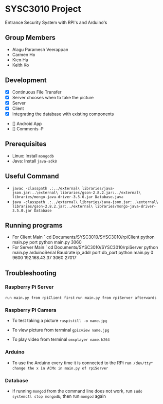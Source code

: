 # SYSC3010 Project
Entrance Security System with RPI's and Arduino's

## Group Members
- Alagu Paramesh Veerappan
- Carmen Ho
- Kien Ha
- Keith Ko

## Development
- [x] Continuous File Transfer
- [x] Server chooses when to take the picture
- [x] Server
- [x] Client
- [x] Integrating the database with existing components
- [] Android App
- [] Comments :P

## Prerequisites

* Linux: Install `mongodb`
* Java: Install `java-sdk8`

## Useful Command

* `javac -classpath .:../external\ libraries/java-json.jar:..\external\
  libraries/gson-2.8.2.jar:../external\
  libraries/mongo-java-driver-3.5.0.jar Database.java`
* `java -classpath .:../external\ libraries/java-json.jar:..\external\ 
  libraries/gson-2.8.2.jar:../external\
  libraries/mongo-java-driver-3.5.0.jar Database`

## Running programs
* For Client Main
` cd Documents/SYSC3010/SYSC3010/rpiClient
  python main.py port
  python main.py 3060
* For Server Main
` cd Documents/SYSC3010/SYSC3010/rpiServer
  python main.py arduinoSerial Baudrate ip_addr port db_port
  python main.py 0 9600 192.168.43.37 3060 27017

## Troubleshooting
### Raspberry Pi Server
`run main.py from rpiClient first`
`run main.py from rpiServer afterwards`

### Raspberry Pi Camera

* To test taking a picture
`raspistill -o name.jpg`

* To view picture from terminal
`gpicview name.jpg`

* To play video from terminal
`omxplayer name.h264`

### Arduino
* To use the Arduino every time it is connected to the RPi
`run /dev/tty*`
`change the x in ACMx in main.py of rpiServer`

### Database
* If running `mongod` from the command line does not work, run `sudo
  systemctl stop mongodb`, then run `mongod` again
